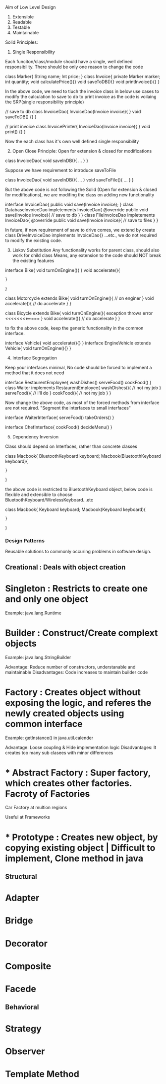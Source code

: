 

Aim of Low Level Design
1. Extensible
2. Readable
3. Testable
4. Maintainable


Solid Principles:

1. Single Responsibility

Each funciton/class/module should have a single, well defined responsibility.
There should be only one reason to change the code


class Marker{
    String name;
    Int price;
}
class Invoice{
    private Marker marker;
    int quantity;
    void calculatePrice(){}
    void saveToDB(){}
    void printInvoice(){}
}

In the above code, we need to tiuch the invoice class in below use cases
    to modify the calculation 
    to save to db 
    to print invoice
as the code is voilaing the SRP(single responsibility principle)


// save to db
class InvoiceDao{
    InvoiceDao(Invoice invoice){ }
    void saveToDB() {}
}

// print invoice
class InvoicePrinter{
    InvoiceDao(Invoice invoice){ }
    void print() {}
}


Now the each class has it's own well defined single responsibility





2. Open Close Principle: Open for extension & closed for modifications


class InvoiceDao{
    void saveInDB(){
        ...
    }
}

Suppose we have requirement to introduce saveToFile

class InvoiceDao{
    void saveInDB(){
        ...
    }
    void saveToFile(){
        ...
    }
}

But the above code is not following the Solid (Open for extension & closed for modifications), we are modifing the class on adding new functionality


interface InvoiceDao{
    public void save(Invoice invoice);
}
class DatabaseInvoiceDao impletements InvoiceDao{
    @override
    public void save(Invoice invoice){
        // save to db
    }
}
class FileInvoiceDao impletements InvoiceDao{
    @override
    public void save(Invoice invoice){
        // save to files
    }
}

In future, if new requirement of save to drive comes, we extend by create class DriveInvoiceDao implements InvoiceDao{} ...etc.,
we do not required to modify the existing code.


3. Liskov Substitution 
Any functionality works for parent class, should also work for child class
Means, any extension to the code should NOT break the existing features

interface Bike{
    void turnOnEngine(){
    }
    void accelerate(){

    }
}

class Motorcycle extends Bike{
    void turnOnEngine(){
        // on enginer
    }
    void accelerate(){
        // do accelerate
    }
}

class Bicycle extends Bike{ 
    void turnOnEngine(){
        exception throws error <<<<<<<<=====
    }
    void accelerate(){
        // do accelerate
    }
}

to fix the above code, keep the generic functionality in the common interface.

interface Vehicle{
    void accelerate(){}
}
interface EngineVehicle extends Vehicle{
    void turnOnEngine(){}
}



4. Interface Segregation

Keep your interfaces minimal, No code should be forced to implement a method that it does not need


interface RestaurentEmployee{
    washDishes()
    serveFood()
    cookFood()
}
class Waiter implements RestaurentEmployee{
    washDishes(){
        // not my job
    }
    serveFood(){
        // i'll do
    }
    cookFood(){
        // not my job
    }
}


Now change the above code, as most of the forced methods from interface are not required. "Segment the interfaces to small interfaces"

interface WaiterInterface{
    serveFood()
    takeOrders()
}

interface ChefInterface{
    cookFood()
    decideMenu()
}

5. Dependency Inversion

Class should depend on Interfaces, rather than concrete classes

class Macbook{
    BluetoothKeyboard keyboard;
    Macbook(BluetoothKeyboard keyboard){

    }
}


the above code is restricted to BluetoothKeyboard object, below code is flexible and extensible to choose BluetoothKeyboard/WirelessKeyboard...etc 


class Macbook{
    Keyboard keyboard;
    Macbook(Keyboard keyboard){

    }
}




### Design Patterns

Reusable solutions to commonly occuring problems in software design.


## Creational : Deals with object creation

# Singleton : Restricts to create one and only one object

Example: java.lang.Runtime

# Builder : Construct/Create complext objects

Example: java.lang.StringBuilder

Advantage: Reduce number of constructors, understanable and maintainable
Disadvantages: Code increases to maintain builder code


# Factory : Creates object without exposing the logic, and referes the newly created objects using common interface

Example: getInstance() in java.util.calender

Advantage: Loose coupling & Hide implementation logic
Disadvantages: It creates too many sub clasees with minor differences


# * Abstract Factory : Super factory, which creates other factories. Facroty of Factories

Car Factory at multion regions

Useful at Frameworks


# * Prototype : Creates new object, by copying existing object | Difficult to implement, Clone method in java


## Structural

# Adapter

# Bridge

# Decorator

# Composite

# Facede


## Behavioral

# Strategy

# Observer

# Template Method
